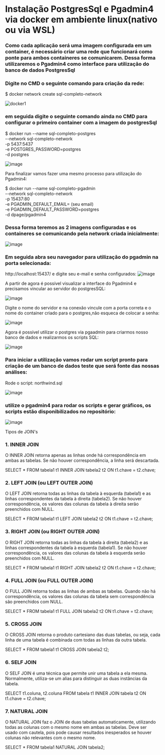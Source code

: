 # Instalação PostgresSql e Pgadmin4 via docker em ambiente linux(nativo ou via WSL)

### Como cada aplicação será uma imagem configurada em um container, é necessário criar uma rede que funcionará como ponte para ambos containeres se comunicarem. Dessa forma utilizaremos o Pgadmin4 como interface para utilização do banco de dados PostgresSql

### Digite no CMD o seguinte comando para criação da rede:

$ docker network create sql-completo-network

![docker1](https://github.com/user-attachments/assets/03cc75dc-4152-42f9-9e9b-98018242b900)

### em seguida digite o seguinte comando ainda no CMD para configurar o primeiro container com a imagem do postgresSql

$ docker run --name sql-completo-postgres \
  --network sql-completo-network \
  -p 5437:5437 \
  -e POSTGRES_PASSWORD=postgres \
  -d postgres

![image](https://github.com/user-attachments/assets/c86c5d05-2d8f-4dfe-a276-4aaa51d274cc)

Para finalizar vamos fazer uma mesmo processo para utilização do Pgadmin4:

$ docker run --name sql-completo-pgadmin \
  --network sql-completo-network \
  -p 15437:80 \
  -e PGADMIN_DEFAULT_EMAIL= (seu email) \
  -e PGADMIN_DEFAULT_PASSWORD=postgres \
  -d dpage/pgadmin4

  ### Dessa forma teremos as 2 imagens configuradas e os containeres se comunicando pela network criada inicialmente:
  
![image](https://github.com/user-attachments/assets/73459b40-f611-4970-b6d6-29d8d586fff8)

### Em seguida abra seu navegador para utilização do pgadmin na porta selecionada:
http://localhost:15437/ e digite seu e-mail e senha configurados:
![image](https://github.com/user-attachments/assets/0f47f32d-5d7c-4fe3-af77-43a7f29340da)

A partir de agora é possível visualizar a interface do Pgadmin4 e precisamos vincular ao servidor do postgresSQL:

![image](https://github.com/user-attachments/assets/56fef358-9eed-444c-b650-2937c65ea7af)

Digite o nome do servidor e na conexão vincule com a porta correta e o nome do container criado para o postgres,não esqueca de colocar a senha:

![image](https://github.com/user-attachments/assets/96ccaffc-86a4-460e-9e4c-a2ef1d9415d2)

Agora é possível utilizar o postgres via pgaadmin para criarmos nosso banco de dados e realizarmos os scripts SQL:

![image](https://github.com/user-attachments/assets/2cf4daf6-67fc-4da9-9402-5df2cc0d9d13)


### Para iniciar a utilização vamos rodar um script pronto para criação de um banco de dados teste que será fonte das nossas análises:
Rode o script: northwind.sql

![image](https://github.com/user-attachments/assets/4392257e-8b4d-4a8c-b5e9-e2100c1d8c51)

### utilize o pgadmin4 para rodar os scripts e gerar gráficos, os scripts estão disponibilizados no repositório:

![image](https://github.com/user-attachments/assets/4ef56be1-0184-458e-ade0-35b292dcbc01)


Tipos de JOIN's

### 1. INNER JOIN
O INNER JOIN retorna apenas as linhas onde há correspondência em ambas as tabelas. Se não houver correspondência, a linha será descartada.

SELECT *
FROM tabela1 t1
INNER JOIN tabela2 t2
ON t1.chave = t2.chave;

### 2. LEFT JOIN (ou LEFT OUTER JOIN)
O LEFT JOIN retorna todas as linhas da tabela à esquerda (tabela1) e as linhas correspondentes da tabela à direita (tabela2). Se não houver correspondência, os valores das colunas da tabela à direita serão preenchidos com NULL.

SELECT *
FROM tabela1 t1
LEFT JOIN tabela2 t2
ON t1.chave = t2.chave;

### 3. RIGHT JOIN (ou RIGHT OUTER JOIN)
O RIGHT JOIN retorna todas as linhas da tabela à direita (tabela2) e as linhas correspondentes da tabela à esquerda (tabela1). Se não houver correspondência, os valores das colunas da tabela à esquerda serão preenchidos com NULL.

SELECT *
FROM tabela1 t1
RIGHT JOIN tabela2 t2
ON t1.chave = t2.chave;

### 4. FULL JOIN (ou FULL OUTER JOIN)
O FULL JOIN retorna todas as linhas de ambas as tabelas. Quando não há correspondência, os valores das colunas da tabela sem correspondência são preenchidos com NULL.

SELECT *
FROM tabela1 t1
FULL JOIN tabela2 t2
ON t1.chave = t2.chave;

### 5. CROSS JOIN
O CROSS JOIN retorna o produto cartesiano das duas tabelas, ou seja, cada linha de uma tabela é combinada com todas as linhas da outra tabela.

SELECT *
FROM tabela1 t1
CROSS JOIN tabela2 t2;

### 6. SELF JOIN
O SELF JOIN é uma técnica que permite unir uma tabela a ela mesma. Normalmente, utiliza-se um alias para distinguir as duas instâncias da tabela.

SELECT t1.coluna, t2.coluna
FROM tabela t1
INNER JOIN tabela t2
ON t1.chave = t2.chave;

### 7. NATURAL JOIN
O NATURAL JOIN faz o JOIN de duas tabelas automaticamente, utilizando todas as colunas com o mesmo nome em ambas as tabelas. Deve ser usado com cautela, pois pode causar resultados inesperados se houver colunas não relevantes com o mesmo nome.

SELECT *
FROM tabela1
NATURAL JOIN tabela2;




